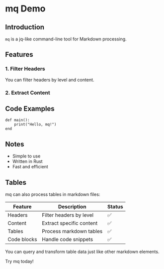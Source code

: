 # mq Demo

## Introduction

`mq` is a jq-like command-line tool for Markdown processing.

## Features

### 1. Filter Headers

You can filter headers by level and content.

### 2. Extract Content

## Code Examples

```mq
def main():
    print("Hello, mq!")
end
```

## Notes

- Simple to use
- Written in Rust
- Fast and efficient

## Tables

mq can also process tables in markdown files:

| Feature     | Description              | Status |
| ----------- | ------------------------ | ------ |
| Headers     | Filter headers by level  | ✅      |
| Content     | Extract specific content | ✅      |
| Tables      | Process markdown tables  | ✅      |
| Code blocks | Handle code snippets     | ✅      |

You can query and transform table data just like other markdown elements.

Try mq today!
